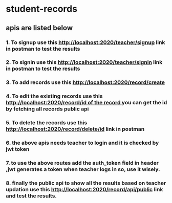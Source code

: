 # student-records

## apis are listed below

### 1. To signup use this [http://localhost:2020/teacher/signup](http://localhost:2020/teacher/signup) link in postman to test the results

### 2. To signin use this [http://localhost:2020/teacher/signin](http://localhost:2020/teacher/signin) link in postman to test the results

### 3. To add records use this [http://localhost:2020/record/create](http://localhost:2020/record/create) 

### 4. To edit the existing records use this [http://localhost:2020/record/id of the record ](http://localhost:2020/record/update/id) you can get the id by fetching  all records public api

### 5. To delete the records use this [http://localhost:2020/record/delete/id](http://localhost:2020/record/delete/id)  link in postman


### 6. the above apis needs teacher to login and it is checked by jwt token 

### 7. to use the above routes add the auth_token field in header ,jwt  generates a token  when teacher logs in so, use it wisely.

### 8. finally the public api to show all the results based on teacher updation use this [http://localhost:2020/record/api/public](http://localhost:2020/record/api/public) link and test the results.
